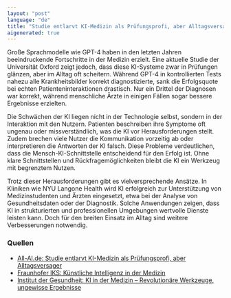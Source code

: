 ```yaml
---
layout: "post"
language: "de"
title: "Studie entlarvt KI-Medizin als Prüfungsprofi, aber Alltagsversager"
aigenerated: true
---
```


Große Sprachmodelle wie GPT-4 haben in den letzten Jahren beeindruckende Fortschritte in der Medizin erzielt. Eine aktuelle Studie der Universität Oxford zeigt jedoch, dass diese KI-Systeme zwar in Prüfungen glänzen, aber im Alltag oft scheitern. Während GPT-4 in kontrollierten Tests nahezu alle Krankheitsbilder korrekt diagnostizierte, sank die Erfolgsquote bei echten Patienteninteraktionen drastisch. Nur ein Drittel der Diagnosen war korrekt, während menschliche Ärzte in einigen Fällen sogar bessere Ergebnisse erzielten.

<!--more-->

Die Schwächen der KI liegen nicht in der Technologie selbst, sondern in der Interaktion mit den Nutzern. Patienten beschreiben ihre Symptome oft ungenau oder missverständlich, was die KI vor Herausforderungen stellt. Zudem brechen viele Nutzer die Kommunikation vorzeitig ab oder interpretieren die Antworten der KI falsch. Diese Probleme verdeutlichen, dass die Mensch-KI-Schnittstelle entscheidend für den Erfolg ist. Ohne klare Schnittstellen und Rückfragemöglichkeiten bleibt die KI ein Werkzeug mit begrenztem Nutzen.

Trotz dieser Herausforderungen gibt es vielversprechende Ansätze. In Kliniken wie NYU Langone Health wird KI erfolgreich zur Unterstützung von Medizinstudenten und Ärzten eingesetzt, etwa bei der Analyse von Gesundheitsdaten oder der Diagnostik. Solche Anwendungen zeigen, dass KI in strukturierten und professionellen Umgebungen wertvolle Dienste leisten kann. Doch für den breiten Einsatz im Alltag sind weitere Verbesserungen notwendig.

### Quellen
- [All-AI.de: Studie entlarvt KI-Medizin als Prüfungsprofi, aber Alltagsversager](https://www.all-ai.de/news/topbeitraege/arzt-studie-chatgpt)
- [Fraunhofer IKS: Künstliche Intelligenz in der Medizin](https://safe-intelligence.fraunhofer.de/ki-in-der-medizin)
- [Institut der Gesundheit: KI in der Medizin – Revolutionäre Werkzeuge, ungewisse Ergebnisse](https://institut-der-gesundheit.com/medizinische-verfahren/ki-in-der-medizin-revolutionaere-werkzeuge-ungewisse-ergebnisse)
